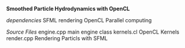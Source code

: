 **Smoothed Particle Hydrodynamics with OpenCL**

*dependencies*
SFML rendering
OpenCL Parallel computing

*Source Files*
engine.cpp main engine class
kernels.cl OpenCL Kernels
render.cpp Rendering Particls with SFML
